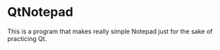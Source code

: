 # QtNotepad

This is a program that makes really simple Notepad just for the sake of practicing Qt.
